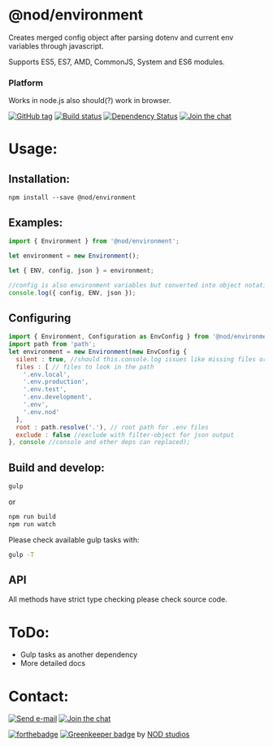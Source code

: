 # @nod/environment

Creates merged config object after parsing dotenv and current env variables through javascript.

Supports ES5, ES7, AMD, CommonJS, System and ES6 modules.

### Platform
Works in node.js also should(?) work in browser.

[![GitHub tag][tag-image]][tag-url]
[![Build status][build-image]][build-url]
[![Dependency Status][david-image]][david-url]
[![Join the chat][gitter-image]][gitter-url]


# Usage:

## Installation:
```
npm install --save @nod/environment
```

## Examples:

```javascript
import { Environment } from '@nod/environment';

let environment = new Environment();

let { ENV, config, json } = environment;

//config is also environment variables but converted into object notation
console.log({ config, ENV, json });
```

## Configuring
```javascript
import { Environment, Configuration as EnvConfig } from '@nod/environment';
import path from 'path';
let environment = new Environment(new EnvConfig {
  silent : true, //should this.console.log issues like missing files or not
  files : [ // files to look in the path    
    '.env.local',
    '.env.production',
    '.env.test',
    '.env.development',
    '.env',
    '.env.nod'
  ],
  root : path.resolve('.'), // root path for .env files
  exclude : false //exclude with filter-object for json output
}, console //console and other deps can replaced);
```

## Build and develop:
```bash
gulp
```
or
```bash
npm run build
npm run watch
```
Please check available gulp tasks with:
```bash
gulp -T
```

## API
All methods have strict type checking please check source code.

# ToDo:
- Gulp tasks as another dependency
- More detailed docs

# Contact:
[![Send e-mail][mail-image]][mail-url]
[![Join the chat][gitter-image]][gitter-url]

[![forthebadge](http://forthebadge.com/images/badges/built-with-love.svg)](http://nod.st) [![Greenkeeper badge](https://badges.greenkeeper.io/NOD-studios/environment.svg)](https://greenkeeper.io/)
by [NOD studios](http://nod.st)


[logo-image]: ./image/logo.strap.png?raw=true
[repo-url]: https://github.com/NOD-studios/environment
[david-url]: https://david-dm.org/NOD-studios/environment
[david-image]: https://david-dm.org/NOD-studios/environment.svg
[gitter-image]: https://img.shields.io/badge/GITTER-join%20chat-green.svg
[gitter-url]: http://bit.ly/NOD-chat
[mail-image]: https://img.shields.io/badge/send-email-green.svg
[mail-url]: mailto:hey@nod.st
[tag-image]: https://img.shields.io/github/tag/NOD-studios/environment.svg
[tag-url]: https://github.com/NOD-studios/environment/tags
[build-image]: https://travis-ci.org/NOD-studios/environment.svg
[build-url]: https://travis-ci.org/NOD-studios/environment
